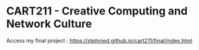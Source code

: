 # CART211 - Creative Computing and Network Culture
Access my final project : https://stphnied.github.io/cart211/final/index.html